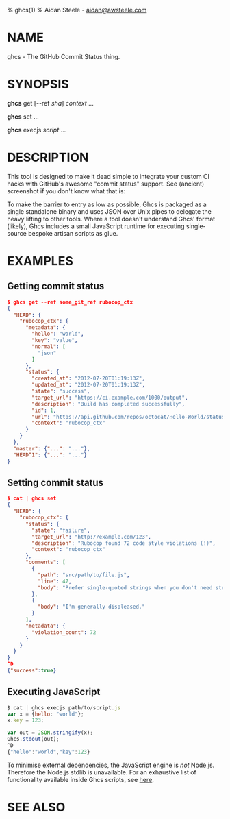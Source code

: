 % ghcs(1)
% Aidan Steele - aidan@awsteele.com

# NAME

ghcs - The GitHub Commit Status thing.

# SYNOPSIS

**ghcs** get [--ref *sha*] *context* ...

**ghcs** set ...

**ghcs** execjs *script* ...

# DESCRIPTION

This tool is designed to make it dead simple to integrate your custom CI hacks
with GitHub's awesome "commit status" support. See (ancient) screenshot if you
don't know what that is:

To make the barrier to entry as low as possible, Ghcs is packaged as a single
standalone binary and uses JSON over Unix pipes to delegate the heavy lifting
to other tools. Where a tool doesn't understand Ghcs' format (likely), Ghcs
includes a small JavaScript runtime for executing single-source bespoke artisan
scripts as glue.

# EXAMPLES

## Getting commit status

```json
$ ghcs get --ref some_git_ref rubocop_ctx
{
  "HEAD": {
    "rubocop_ctx": {
      "metadata": {
        "hello": "world",
        "key": "value",
        "normal": [
          "json"
        ]
      },
      "status": {
        "created_at": "2012-07-20T01:19:13Z",
        "updated_at": "2012-07-20T01:19:13Z",
        "state": "success",
        "target_url": "https://ci.example.com/1000/output",
        "description": "Build has completed successfully",
        "id": 1,
        "url": "https://api.github.com/repos/octocat/Hello-World/statuses/1",
        "context": "rubocop_ctx"
      }
    }
  },
  "master": {"...": "..."},
  "HEAD^1": {"...": "..."}
}
```

## Setting commit status

```json
$ cat | ghcs set
{
  "HEAD": {
    "rubocop_ctx": {
      "status": {
        "state": "failure",
        "target_url": "http://example.com/123",
        "description": "Rubocop found 72 code style violations (!)",
        "context": "rubocop_ctx"
      },
      "comments": [
        {
          "path": "src/path/to/file.js",
          "line": 47,
          "body": "Prefer single-quoted strings when you don't need string interpolation or special symbols."
        },
        {
          "body": "I'm generally displeased."
        }
      ],
      "metadata": {
        "violation_count": 72
      }
    }
  }
}
^D
{"success":true}
```

## Executing JavaScript

```js
$ cat | ghcs execjs path/to/script.js
var x = {hello: "world"};
x.key = 123;

var out = JSON.stringify(x);
Ghcs.stdout(out);
^D
{"hello":"world","key":123}
```

To minimise external dependencies, the JavaScript engine is _not_ Node.js.
Therefore the Node.js stdlib is unavailable. For an exhaustive list of
functionality available inside Ghcs scripts, see [here]().

# SEE ALSO
